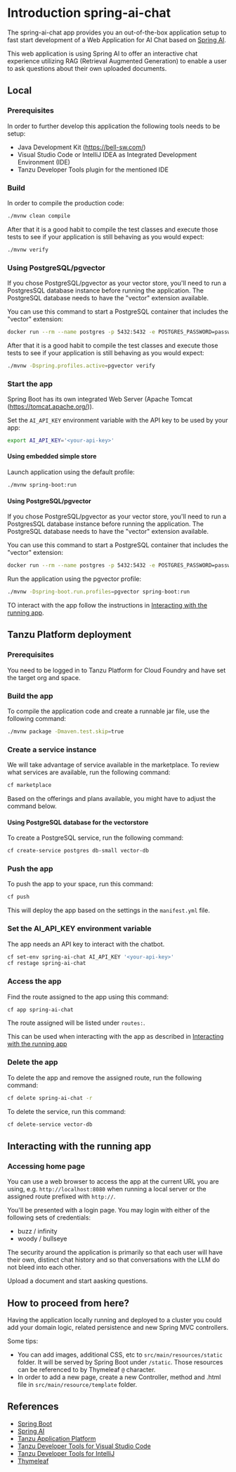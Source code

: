 # Introduction spring-ai-chat

The spring-ai-chat app provides you an out-of-the-box application setup to fast start development of a Web Application for AI Chat based on [Spring AI](https://spring.io/projects/spring-ai).

This web application is using Spring AI to offer an interactive chat experience utilizing RAG (Retrieval Augmented Generation) to enable a user to ask questions about their own uploaded documents.

## Local

### Prerequisites

In order to further develop this application the following tools needs to be setup:
- Java Development Kit (https://bell-sw.com/)
- Visual Studio Code or IntelliJ IDEA as Integrated Development Environment (IDE)
- Tanzu Developer Tools plugin for the mentioned IDE

### Build
In order to compile the production code:

```sh
./mvnw clean compile
```

<!-- #IF(#vectorStoreType == 'simple') -->

After that it is a good habit to compile the test classes and execute those tests to see if your application is still behaving as you would expect:

```sh
./mvnw verify
```
<!-- #ELSE -->
### Using PostgreSQL/pgvector

If you chose PostgreSQL/pgvector as your vector store, you'll need to run a PostgresSQL database instance before running the application. The PostgreSQL database needs to have the "vector" extension available.

You can use this command to start a PostgreSQL container that includes the "vector" extension:

```sh
docker run --rm --name postgres -p 5432:5432 -e POSTGRES_PASSWORD=password -d pgvector/pgvector:pg17
```

After that it is a good habit to compile the test classes and execute those tests to see if your application is still behaving as you would expect:

```sh
./mvnw -Dspring.profiles.active=pgvector verify
```
<!-- #ENDIF -->

### Start the app

Spring Boot has its own integrated Web Server (Apache Tomcat (https://tomcat.apache.org/)).

Set the `AI_API_KEY` environment variable with the API key to be used by your app:

```sh
export AI_API_KEY='<your-api-key>'
```

<!-- #IF(#vectorStoreType == 'simple') -->
#### Using embedded simple store

Launch application using the default profile:

```sh
./mvnw spring-boot:run
```
<!-- #ELSE -->
#### Using PostgreSQL/pgvector

If you chose PostgreSQL/pgvector as your vector store, you'll need to run a PostgresSQL database instance before running the application. The PostgreSQL database needs to have the "vector" extension available.

You can use this command to start a PostgreSQL container that includes the "vector" extension:

```sh
docker run --rm --name postgres -p 5432:5432 -e POSTGRES_PASSWORD=password -d pgvector/pgvector:pg17
```

Run the application using the pgvector profile:

```sh
./mvnw -Dspring-boot.run.profiles=pgvector spring-boot:run
```
<!-- #ENDIF -->

TO interact with the app follow the instructions in [Interacting with the running app](#interacting-with-the-running-app).


## Tanzu Platform deployment

### Prerequisites

You need to be logged in to Tanzu Platform for Cloud Foundry and have set the target org and space.

### Build the app

To compile the application code and create a runnable jar file, use the following command:

```sh
./mvnw package -Dmaven.test.skip=true
```
<!-- #IF(#vectorStoreType == 'pgvector') -->

### Create a service instance

We will take advantage of service available in the marketplace.
To review what services are available, run the following command:

```sh
cf marketplace
```

Based on the offerings and plans available, you might have to adjust the command below.

#### Using PostgreSQL database for the vectorstore

To create a PostgreSQL service, run the following command:

```sh
cf create-service postgres db-small vector-db
```
<!-- #ENDIF -->

### Push the app

To push the app to your space, run this command:

```sh
cf push
```

This will deploy the app based on the settings in the `manifest.yml` file.

### Set the AI_API_KEY environment variable

The app needs an API key to interact with the chatbot.

```sh
cf set-env spring-ai-chat AI_API_KEY '<your-api-key>'
cf restage spring-ai-chat
```

### Access the app

Find the route assigned to the app using this command:

```sh
cf app spring-ai-chat
```

The route assigned will be listed under `routes:`.

This can be used when interacting with the app as described in [Interacting with the running app](#interacting-with-the-running-app)

### Delete the app

To delete the app and remove the assigned route, run the following command:

```sh
cf delete spring-ai-chat -r
```
<!-- #IF(#vectorStoreType == 'pgvector') -->

To delete the service, run this command:

```sh
cf delete-service vector-db
```
<!-- #ENDIF -->

## Interacting with the running app

### Accessing home page

You can use a web browser to access the app at the current URL you are using, e.g. `http://localhost:8080` when running a local server or the assigned route prefixed with `http://`.

You'll be presented with a login page. You may login with either of the following sets
of credentials:

 - buzz / infinity
 - woody / bullseye

The security around the application is primarily so that each user will have their own,
distinct chat history and so that conversations with the LLM do not bleed into each
other.

Upload a document and start aasking questions.

## How to proceed from here?

Having the application locally running and deployed to a cluster you could add your domain logic, related persistence and new Spring MVC controllers.

Some tips:
- You can add images, additional CSS, etc to `src/main/resources/static` folder. It will be served by Spring Boot under `/static`. Those resources can be referenced to by Thymeleaf `@` character.
- In order to add a new page, create a new Controller, method and .html file in `src/main/resource/template` folder.

## References
- [Spring Boot](https://spring.io/projects/spring-boot/)
- [Spring AI](https://spring.io/projects/spring-ai)
- [Tanzu Application Platform](https://tanzu.vmware.com/application-platform)
- [Tanzu Developer Tools for Visual Studio Code](https://docs.vmware.com/en/VMware-Tanzu-Application-Platform/1.2/tap/GUID-vscode-extension-about.html)
- [Tanzu Developer Tools for IntelliJ](https://docs.vmware.com/en/VMware-Tanzu-Application-Platform/1.2/tap/GUID-intellij-extension-about.html)
- [Thymeleaf](https://www.thymeleaf.org/)
